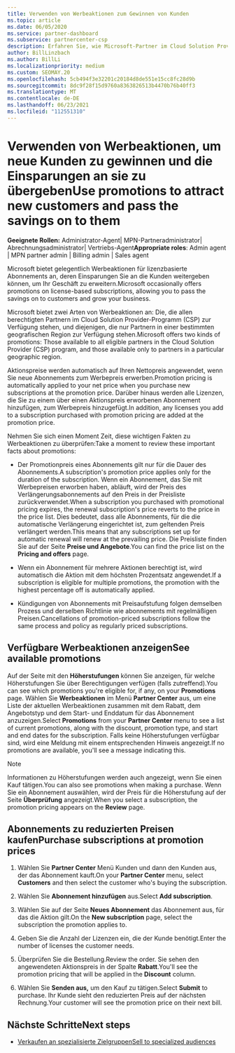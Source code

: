 ```yaml
---
title: Verwenden von Werbeaktionen zum Gewinnen von Kunden
ms.topic: article
ms.date: 06/05/2020
ms.service: partner-dashboard
ms.subservice: partnercenter-csp
description: Erfahren Sie, wie Microsoft-Partner im Cloud Solution Provider-Programm Abonnements zu Aktionspreisen erwerben und Einsparungen an ihre Kunden weitergeben können.
author: BillLinzbach
ms.author: BillLi
ms.localizationpriority: medium
ms.custom: SEOMAY.20
ms.openlocfilehash: 5cb494f3e32201c20184d8de551e15cc8fc28d9b
ms.sourcegitcommit: 8dc9f28f15d9760a8363826513b4470b76b40ff3
ms.translationtype: MT
ms.contentlocale: de-DE
ms.lasthandoff: 06/23/2021
ms.locfileid: "112551310"
---
```

# <a name="use-promotions-to-attract-new-customers-and-pass-the-savings-on-to-them"></a><span data-ttu-id="f2c95-103">Verwenden von Werbeaktionen, um neue Kunden zu gewinnen und die Einsparungen an sie zu übergeben</span><span class="sxs-lookup"><span data-stu-id="f2c95-103">Use promotions to attract new customers and pass the savings on to them</span></span>



<span data-ttu-id="f2c95-104">**Geeignete Rollen:** Administrator-Agent| MPN-Partneradministrator| Abrechnungsadministrator| Vertriebs-Agent</span><span class="sxs-lookup"><span data-stu-id="f2c95-104">**Appropriate roles**: Admin agent | MPN partner admin | Billing admin | Sales agent</span></span>


<span data-ttu-id="f2c95-105">Microsoft bietet gelegentlich Werbeaktionen für lizenzbasierte Abonnements an, deren Einsparungen Sie an die Kunden weitergeben können, um Ihr Geschäft zu erweitern.</span><span class="sxs-lookup"><span data-stu-id="f2c95-105">Microsoft occasionally offers promotions on license-based subscriptions, allowing you to pass the savings on to customers and grow your business.</span></span> 

<span data-ttu-id="f2c95-106">Microsoft bietet zwei Arten von Werbeaktionen an: Die, die allen berechtigten Partnern im Cloud Solution Provider-Programm (CSP) zur Verfügung stehen, und diejenigen, die nur Partnern in einer bestimmten geografischen Region zur Verfügung stehen.</span><span class="sxs-lookup"><span data-stu-id="f2c95-106">Microsoft offers two kinds of promotions: Those available to all eligible partners in the Cloud Solution Provider (CSP) program, and those available only to partners in a particular geographic region.</span></span>

<span data-ttu-id="f2c95-107">Aktionspreise werden automatisch auf Ihren Nettopreis angewendet, wenn Sie neue Abonnements zum Werbepreis erwerben.</span><span class="sxs-lookup"><span data-stu-id="f2c95-107">Promotion pricing is automatically applied to your net price when you purchase new subscriptions at the promotion price.</span></span> <span data-ttu-id="f2c95-108">Darüber hinaus werden alle Lizenzen, die Sie zu einem über einen Aktionspreis erworbenen Abonnement hinzufügen, zum Werbepreis hinzugefügt.</span><span class="sxs-lookup"><span data-stu-id="f2c95-108">In addition, any licenses you add to a subscription purchased with promotion pricing are added at the promotion price.</span></span> 

<span data-ttu-id="f2c95-109">Nehmen Sie sich einen Moment Zeit, diese wichtigen Fakten zu Werbeaktionen zu überprüfen:</span><span class="sxs-lookup"><span data-stu-id="f2c95-109">Take a moment to review these important facts about promotions:</span></span>

- <span data-ttu-id="f2c95-110">Der Promotionpreis eines Abonnements gilt nur für die Dauer des Abonnements.</span><span class="sxs-lookup"><span data-stu-id="f2c95-110">A subscription's promotion price applies only for the duration of the subscription.</span></span> <span data-ttu-id="f2c95-111">Wenn ein Abonnement, das Sie mit Werbepreisen erworben haben, abläuft, wird der Preis des Verlängerungsabonnements auf den Preis in der Preisliste zurückverwendet.</span><span class="sxs-lookup"><span data-stu-id="f2c95-111">When a subscription you purchased with promotional pricing expires, the renewal subscription's price reverts to the price in the price list.</span></span> <span data-ttu-id="f2c95-112">Dies bedeutet, dass alle Abonnements, für die die automatische Verlängerung eingerichtet ist, zum geltenden Preis verlängert werden.</span><span class="sxs-lookup"><span data-stu-id="f2c95-112">This means that any subscriptions set up for automatic renewal will renew at the prevailing price.</span></span> <span data-ttu-id="f2c95-113">Die Preisliste finden Sie auf der Seite **Preise und Angebote**.</span><span class="sxs-lookup"><span data-stu-id="f2c95-113">You can find the price list on the **Pricing and offers** page.</span></span>

- <span data-ttu-id="f2c95-114">Wenn ein Abonnement für mehrere Aktionen berechtigt ist, wird automatisch die Aktion mit dem höchsten Prozentsatz angewendet.</span><span class="sxs-lookup"><span data-stu-id="f2c95-114">If a subscription is eligible for multiple promotions, the promotion with the highest percentage off is automatically applied.</span></span>

- <span data-ttu-id="f2c95-115">Kündigungen von Abonnements mit Preisaufstufung folgen demselben Prozess und derselben Richtlinie wie abonnements mit regelmäßigen Preisen.</span><span class="sxs-lookup"><span data-stu-id="f2c95-115">Cancellations of promotion-priced subscriptions follow the same process and policy as regularly priced subscriptions.</span></span>

## <a name="see-available-promotions"></a><span data-ttu-id="f2c95-116">Verfügbare Werbeaktionen anzeigen</span><span class="sxs-lookup"><span data-stu-id="f2c95-116">See available promotions</span></span>

<span data-ttu-id="f2c95-117">Auf der Seite mit den **Höherstufungen** können Sie anzeigen, für welche Höherstufungen Sie über Berechtigungen verfügen (falls zutreffend).</span><span class="sxs-lookup"><span data-stu-id="f2c95-117">You can see which promotions you're eligible for, if any, on your **Promotions** page.</span></span> <span data-ttu-id="f2c95-118">Wählen Sie **Werbeaktionen** im Menü **Partner Center** aus, um eine Liste der aktuellen Werbeaktionen zusammen mit dem Rabatt, dem Angebotstyp und dem Start- und Enddatum für das Abonnement anzuzeigen.</span><span class="sxs-lookup"><span data-stu-id="f2c95-118">Select **Promotions** from your **Partner Center** menu to see a list of current promotions, along with the discount, promotion type, and start and end dates for the subscription.</span></span> <span data-ttu-id="f2c95-119">Falls keine Höherstufungen verfügbar sind, wird eine Meldung mit einem entsprechenden Hinweis angezeigt.</span><span class="sxs-lookup"><span data-stu-id="f2c95-119">If no promotions are available, you'll see a message indicating this.</span></span> 

> [!NOTE]  
> <span data-ttu-id="f2c95-120">Informationen zu Höherstufungen werden auch angezeigt, wenn Sie einen Kauf tätigen.</span><span class="sxs-lookup"><span data-stu-id="f2c95-120">You can also see promotions when making a purchase.</span></span> <span data-ttu-id="f2c95-121">Wenn Sie ein Abonnement auswählen, wird der Preis für die Höherstufung auf der Seite **Überprüfung** angezeigt.</span><span class="sxs-lookup"><span data-stu-id="f2c95-121">When you select a subscription, the promotion pricing appears on the **Review** page.</span></span>

## <a name="purchase-subscriptions-at-promotion-prices"></a><span data-ttu-id="f2c95-122">Abonnements zu reduzierten Preisen kaufen</span><span class="sxs-lookup"><span data-stu-id="f2c95-122">Purchase subscriptions at promotion prices</span></span>

1. <span data-ttu-id="f2c95-123">Wählen Sie **Partner Center** Menü Kunden  und dann den Kunden aus, der das Abonnement kauft.</span><span class="sxs-lookup"><span data-stu-id="f2c95-123">On your **Partner Center** menu, select **Customers** and then select the customer who's buying the subscription.</span></span> 

2. <span data-ttu-id="f2c95-124">Wählen Sie **Abonnement hinzufügen** aus.</span><span class="sxs-lookup"><span data-stu-id="f2c95-124">Select **Add subscription**.</span></span>

3. <span data-ttu-id="f2c95-125">Wählen Sie auf der Seite **Neues Abonnement** das Abonnement aus, für das die Aktion gilt.</span><span class="sxs-lookup"><span data-stu-id="f2c95-125">On the **New subscription** page, select the subscription the promotion applies to.</span></span>

4. <span data-ttu-id="f2c95-126">Geben Sie die Anzahl der Lizenzen ein, die der Kunde benötigt.</span><span class="sxs-lookup"><span data-stu-id="f2c95-126">Enter the number of licenses the customer needs.</span></span> 

5. <span data-ttu-id="f2c95-127">Überprüfen Sie die Bestellung.</span><span class="sxs-lookup"><span data-stu-id="f2c95-127">Review the order.</span></span> <span data-ttu-id="f2c95-128">Sie sehen den angewendeten Aktionspreis in der Spalte **Rabatt**.</span><span class="sxs-lookup"><span data-stu-id="f2c95-128">You'll see the promotion pricing that will be applied in the **Discount** column.</span></span>  

6. <span data-ttu-id="f2c95-129">Wählen Sie **Senden aus,** um den Kauf zu tätigen.</span><span class="sxs-lookup"><span data-stu-id="f2c95-129">Select **Submit** to purchase.</span></span> <span data-ttu-id="f2c95-130">Ihr Kunde sieht den reduzierten Preis auf der nächsten Rechnung.</span><span class="sxs-lookup"><span data-stu-id="f2c95-130">Your customer will see the promotion price on their next bill.</span></span>  


## <a name="next-steps"></a><span data-ttu-id="f2c95-131">Nächste Schritte</span><span class="sxs-lookup"><span data-stu-id="f2c95-131">Next steps</span></span>

- [<span data-ttu-id="f2c95-132">Verkaufen an spezialisierte Zielgruppen</span><span class="sxs-lookup"><span data-stu-id="f2c95-132">Sell to specialized audiences</span></span>](sell-to-education-customers.md)